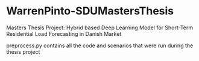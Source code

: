# WarrenPinto-SDUMastersThesis
Masters Thesis Project: Hybrid based Deep Learning Model for Short-Term Residential Load Forecasting in Danish Market

preprocess.py contains all the code and scenarios that were run during the thesis project
